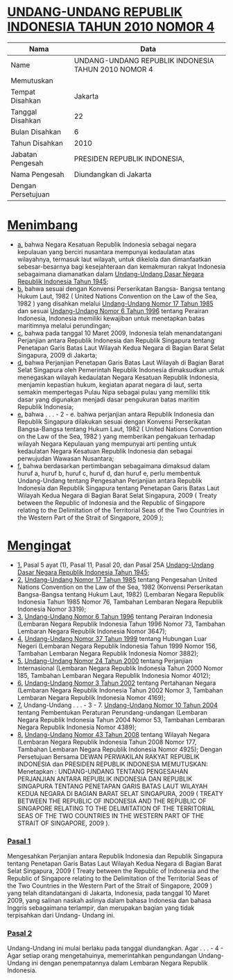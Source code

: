 # [UNDANG-UNDANG REPUBLIK INDONESIA TAHUN 2010 NOMOR 4](http://example.org/legal/document/uu/2010/4)

| Nama | Data |
| ------ | ----- |
|Name|UNDANG-UNDANG REPUBLIK INDONESIA TAHUN 2010 NOMOR 4|
|Memutuskan||
|Tempat Disahkan|Jakarta|
|Tanggal Disahkan|22|
|Bulan Disahkan|6|
|Tahun Disahkan|2010|
|Jabatan Pengesah|PRESIDEN REPUBLIK INDONESIA,|
|Nama Pengesah|Diundangkan di Jakarta|
|Dengan Persetujuan||
# [Menimbang](http://example.org/legal/document/uu/2010/4/menimbang)

* [a.](http://example.org/legal/document/uu/2010/4/menimbang/point/a) bahwa Negara Kesatuan Republik Indonesia sebagai negara kepulauan yang berciri nusantara mempunyai kedaulatan atas wilayahnya, termasuk laut wilayah, untuk dikelola dan dimanfaatkan sebesar-besarnya bagi kesejahteraan dan kemakmuran rakyat Indonesia sebagaimana diamanatkan dalam [Undang-Undang Dasar Negara Republik Indonesia Tahun 1945](http://example.org/legal/document/uu);
* [b.](http://example.org/legal/document/uu/2010/4/menimbang/point/b) bahwa sesuai dengan Konvensi Perserikatan Bangsa- Bangsa tentang Hukum Laut, 1982 ( United Nations Convention on the Law of the Sea, 1982 ) yang disahkan melalui [Undang-Undang Nomor 17 Tahun 1985](http://example.org/legal/document/uu/1985/17) dan sesuai [Undang-Undang Nomor 6 Tahun 1996](http://example.org/legal/document/uu/1996/6) tentang Perairan Indonesia, Indonesia memiliki kewajiban untuk menetapkan batas maritimnya melalui perundingan;
* [c.](http://example.org/legal/document/uu/2010/4/menimbang/point/c) bahwa pada tanggal 10 Maret 2009, Indonesia telah menandatangani Perjanjian antara Republik Indonesia dan Republik Singapura tentang Penetapan Garis Batas Laut Wilayah Kedua Negara di Bagian Barat Selat Singapura, 2009 di Jakarta;
* [d.](http://example.org/legal/document/uu/2010/4/menimbang/point/d) bahwa Perjanjian Penetapan Garis Batas Laut Wilayah di Bagian Barat Selat Singapura oleh Pemerintah Republik Indonesia dimaksudkan untuk menegaskan wilayah kedaulatan Negara Kesatuan Republik Indonesia, menjamin kepastian hukum, kegiatan aparat negara di laut, serta semakin mempertegas Pulau Nipa sebagai pulau yang memiliki titik dasar yang digunakan menjadi dasar pengukuran batas maritim Republik Indonesia;
* [e.](http://example.org/legal/document/uu/2010/4/menimbang/point/e) bahwa . . . - 2 - e. bahwa perjanjian antara Republik Indonesia dan Republik Singapura dilakukan sesuai dengan Konvensi Perserikatan Bangsa-Bangsa tentang Hukum Laut, 1982 ( United Nations Convention on the Law of the Sea, 1982 ) yang memberikan pengakuan terhadap wilayah Negara Kepulauan yang mempunyai arti penting untuk kedaulatan Negara Kesatuan Republik Indonesia dan sebagai perwujudan Wawasan Nusantara;
* [f.](http://example.org/legal/document/uu/2010/4/menimbang/point/f) bahwa berdasarkan pertimbangan sebagaimana dimaksud dalam huruf a, huruf b, huruf c, huruf d, dan huruf e, perlu membentuk Undang-Undang tentang Pengesahan Perjanjian antara Republik Indonesia dan Republik Singapura tentang Penetapan Garis Batas Laut Wilayah Kedua Negara di Bagian Barat Selat Singapura, 2009 ( Treaty between the Republic of Indonesia and the Republic of Singapore relating to the Delimitation of the Territorial Seas of the Two Countries in the Western Part of the Strait of Singapore, 2009 );
# [Mengingat](http://example.org/legal/document/uu/2010/4/mengingat)

* [1.](http://example.org/legal/document/uu/2010/4/mengingat/point/0001) Pasal 5 ayat (1), Pasal 11, Pasal 20, dan Pasal 25A [Undang-Undang Dasar Negara Republik Indonesia Tahun 1945](http://example.org/legal/document/uu);
* [2.](http://example.org/legal/document/uu/2010/4/mengingat/point/0002) [Undang-Undang Nomor 17 Tahun 1985](http://example.org/legal/document/uu/1985/17) tentang Pengesahan United Nations Convention on the Law of the Sea, 1982 (Konvensi Perserikatan Bangsa-Bangsa tentang Hukum Laut, 1982) (Lembaran Negara Republik Indonesia Tahun 1985 Nomor 76, Tambahan Lembaran Negara Republik Indonesia Nomor 3319);
* [3.](http://example.org/legal/document/uu/2010/4/mengingat/point/0003) [Undang-Undang Nomor 6 Tahun 1996](http://example.org/legal/document/uu/1996/6) tentang Perairan Indonesia (Lembaran Negara Republik Indonesia Tahun 1996 Nomor 73, Tambahan Lembaran Negara Republik Indonesia Nomor 3647);
* [4.](http://example.org/legal/document/uu/2010/4/mengingat/point/0004) [Undang-Undang Nomor 37 Tahun 1999](http://example.org/legal/document/uu/1999/37) tentang Hubungan Luar Negeri (Lembaran Negara Republik Indonesia Tahun 1999 Nomor 156, Tambahan Lembaran Negara Republik Indonesia Nomor 3882);
* [5.](http://example.org/legal/document/uu/2010/4/mengingat/point/0005) [Undang-Undang Nomor 24 Tahun 2000](http://example.org/legal/document/uu/2000/24) tentang Perjanjian Internasional (Lembaran Negara Republik Indonesia Tahun 2000 Nomor 185, Tambahan Lembaran Negara Republik Indonesia Nomor 4012);
* [6.](http://example.org/legal/document/uu/2010/4/mengingat/point/0006) [Undang-Undang Nomor 3 Tahun 2002](http://example.org/legal/document/uu/2002/3) tentang Pertahanan Negara (Lembaran Negara Republik Indonesia Tahun 2002 Nomor 3, Tambahan Lembaran Negara Republik Indonesia Nomor 4169);
* [7.](http://example.org/legal/document/uu/2010/4/mengingat/point/0007) Undang-Undang . . . - 3 - 7. [Undang-Undang Nomor 10 Tahun 2004](http://example.org/legal/document/uu/2004/10) tentang Pembentukan Peraturan Perundang-undangan (Lembaran Negara Republik Indonesia Tahun 2004 Nomor 53, Tambahan Lembaran Negara Republik Indonesia Nomor 4389);
* [8.](http://example.org/legal/document/uu/2010/4/mengingat/point/0008) [Undang-Undang Nomor 43 Tahun 2008](http://example.org/legal/document/uu/2008/43) tentang Wilayah Negara (Lembaran Negara Republik Indonesia Tahun 2008 Nomor 177, Tambahan Lembaran Negara Republik Indonesia Nomor 4925); Dengan Persetujuan Bersama DEWAN PERWAKILAN RAKYAT REPUBLIK INDONESIA dan PRESIDEN REPUBLIK INDONESIA MEMUTUSKAN: Menetapkan : UNDANG-UNDANG TENTANG PENGESAHAN PERJANJIAN ANTARA REPUBLIK INDONESIA DAN REPUBLIK SINGAPURA TENTANG PENETAPAN GARIS BATAS LAUT WILAYAH KEDUA NEGARA DI BAGIAN BARAT SELAT SINGAPURA, 2009 ( TREATY BETWEEN THE REPUBLIC OF INDONESIA AND THE REPUBLIC OF SINGAPORE RELATING TO THE DELIMITATION OF THE TERRITORIAL SEAS OF THE TWO COUNTRIES IN THE WESTERN PART OF THE STRAIT OF SINGAPORE, 2009 ).

### [Pasal 1](http://example.org/legal/document/uu/2010/4/pasal/0001)
Mengesahkan Perjanjian antara Republik Indonesia dan Republik Singapura tentang Penetapan Garis Batas Laut Wilayah Kedua Negara di Bagian Barat Selat Singapura, 2009 ( Treaty between the Republic of Indonesia and the Republic of Singapore relating to the Delimitation of the Territorial Seas of the Two Countries in the Western Part of the Strait of Singapore, 2009 ) yang telah ditandatangani di Jakarta, Indonesia, pada tanggal 10 Maret 2009, yang salinan naskah aslinya dalam bahasa Indonesia dan bahasa Inggris sebagaimana terlampir, dan merupakan bagian yang tidak terpisahkan dari Undang- Undang ini.


### [Pasal 2](http://example.org/legal/document/uu/2010/4/pasal/0002)
Undang-Undang ini mulai berlaku pada tanggal diundangkan. Agar . . . - 4 - Agar setiap orang mengetahuinya, memerintahkan pengundangan Undang-Undang ini dengan penempatannya dalam Lembaran Negara Republik Indonesia.

